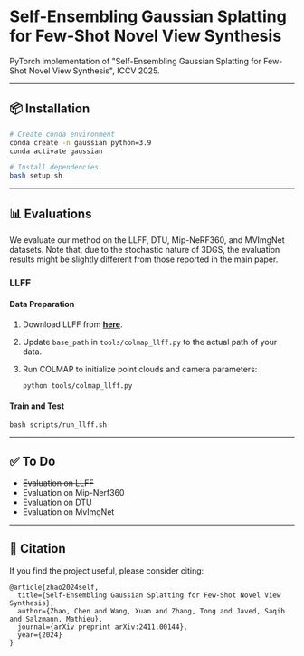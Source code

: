 # Self-Ensembling Gaussian Splatting for Few-Shot Novel View Synthesis
PyTorch implementation of "Self-Ensembling Gaussian Splatting for Few-Shot Novel View Synthesis", ICCV 2025.

---

## 📦 Installation

```bash
# Create conda environment
conda create -n gaussian python=3.9
conda activate gaussian

# Install dependencies
bash setup.sh
```

---


## 📊 Evaluations

We evaluate our method on the LLFF, DTU, Mip-NeRF360, and MVImgNet datasets. Note that, due to the stochastic nature of 3DGS, the evaluation results might be slightly different from those reported in the main paper.

### LLFF

#### Data Preparation

1. Download LLFF from **[here](https://drive.google.com/file/d/1kJZuSA188AHSqEk7SOOJjNe3qQt0GUeS/view?usp=sharing)**.

2. Update `base_path` in `tools/colmap_llff.py` to the actual path of your data.

3. Run COLMAP to initialize point clouds and camera parameters:

    ```
    python tools/colmap_llff.py

    ```

#### Train and Test

```
bash scripts/run_llff.sh

```

---

## ✅ To Do

- ~~Evaluation on LLFF~~
- Evaluation on Mip-Nerf360
- Evaluation on DTU
- Evaluation on MvImgNet

---

## 📄 Citation

If you find the project useful, please consider citing:

```
@article{zhao2024self,
  title={Self-Ensembling Gaussian Splatting for Few-Shot Novel View Synthesis},
  author={Zhao, Chen and Wang, Xuan and Zhang, Tong and Javed, Saqib and Salzmann, Mathieu},
  journal={arXiv preprint arXiv:2411.00144},
  year={2024}
}
```
